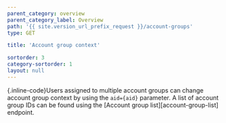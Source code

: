 ```yaml
---
parent_category: overview
parent_category_label: Overview
path: '{{ site.version_url_prefix_request }}/account-groups'
type: GET

title: 'Account group context'

sortorder: 3
category-sortorder: 1
layout: null
---
```


{.inline-code}Users assigned to multiple account groups can change account group context by using the `aid={aid}` parameter.  A list of account group IDs can be found using the [Account group list][account-group-list] endpoint.
